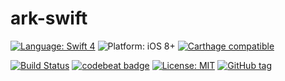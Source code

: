 # ark-swift

[![Language: Swift 4](https://img.shields.io/badge/language-swift%204-f48041.svg?style=flat)](https://developer.apple.com/swift)
![Platform: iOS 8+](https://img.shields.io/badge/platform-iOS%20|%20macOS%20|%20tvOS%20|%20watchOS-blue.svg?style=flat)
[![Carthage compatible](https://img.shields.io/badge/Carthage-compatible-4BC51D.svg?style=flat)](https://github.com/Carthage/Carthage)
<!-- [![CocoaPods compatible](https://img.shields.io/badge/Cocoapods-compatible-4BC51D.svg?style=flat)](https://cocoapods.org/pods/PUT_NAME_HERE) -->
[![Build Status](https://www.bitrise.io/app/9c254d1192dee0b6/status.svg?token=LJCBSpGJX4fHNdB4q1NTrQ)](https://www.bitrise.io/app/9c254d1192dee0b6)
[![codebeat badge](https://codebeat.co/badges/113d12a8-9bd1-434f-a4a1-5c88e3a4001a)](https://codebeat.co/projects/github-com-s4cha-ark-swift-master)
[![License: MIT](http://img.shields.io/badge/license-MIT-lightgrey.svg?style=flat)](https://github.com/s4cha/ark-swift/blob/master/LICENSE)
[![GitHub tag](https://img.shields.io/github/release/s4cha/ark-swift.svg)]()
